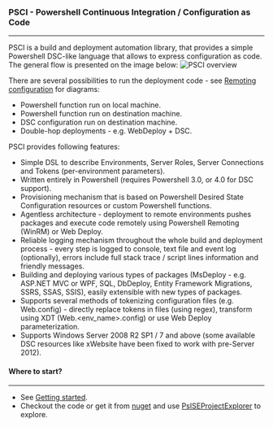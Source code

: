 ### PSCI - Powershell Continuous Integration / Configuration as Code
-------------
PSCI is a build and deployment automation library, that provides a simple Powershell DSC-like language that allows to express configuration as code. The general flow is presented on the image below:
![PSCI overview](https://github.com/ObjectivityBSS/PSCI/wiki/images/PSCI_overview.png)

There are several possibilities to run the deployment code - see [Remoting configuration](https://github.com/ObjectivityBSS/PSCI/wiki/Remoting-configuration) for diagrams:
- Powershell function run on local machine.
- Powershell function run on destination machine.
- DSC configuration run on destination machine.
- Double-hop deployments - e.g. WebDeploy + DSC.

PSCI provides following features:
- Simple DSL to describe Environments, Server Roles, Server Connections and Tokens (per-environment parameters).
- Written entirely in Powershell (requires Powershell 3.0, or 4.0 for DSC support).
- Provisioning mechanism that is based on Powershell Desired State Configuration resources or custom Powershell functions.
- Agentless architecture - deployment to remote environments pushes packages and execute code remotely using Powershell Remoting (WinRM) or Web Deploy.
- Reliable logging mechanism throughout the whole build and deployment process - every step is logged to console, text file and event log (optionally), errors include full stack trace / script lines information and friendly messages.
- Building and deploying various types of packages (MsDeploy - e.g. ASP.NET MVC or WPF, SQL, DbDeploy, Entity Framework Migrations, SSRS, SSAS, SSIS), easily extensible with new types of packages.
- Supports several methods of tokenizing configuration files (e.g. Web.config) - directly replace tokens in files (using regex), transform using XDT (Web.\<env_name\>.config) or use Web Deploy parameterization.
- Supports Windows Server 2008 R2 SP1 / 7 and above (some available DSC resources like xWebsite have been fixed to work with pre-Server 2012).

#### Where to start?
-------------
- See [Getting started](https://github.com/ObjectivityBSS/PSCI/wiki/Getting-started).
- Checkout the code or get it from [nuget](https://www.nuget.org/packages/PSCI/) and use [PsISEProjectExplorer](https://github.com/mgr32/PsISEProjectExplorer) to explore.

